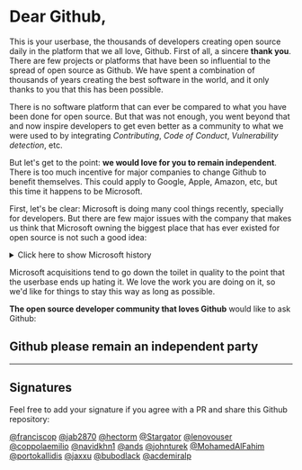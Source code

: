 # Dear Github,

This is your userbase, the thousands of developers creating open source daily in the platform that we all love, Github. First of all, a sincere **thank you**. There are few projects or platforms that have been so influential to the spread of open source as Github. We have spent a combination of thousands of years creating the best software in the world, and it only thanks to you that this has been possible.

There is no software platform that can ever be compared to what you have been done for open source. But that was not enough, you went beyond that and now inspire developers to get even better as a community to what we were used to by integrating *Contributing*, *Code of Conduct*, *Vulnerability detection*, etc.

But let's get to the point: **we would love for you to remain independent**. There is too much incentive for major companies to change Github to benefit themselves. This could apply to Google, Apple, Amazon, etc, but this time it happens to be Microsoft.

First, let's be clear: Microsoft is doing many cool things recently, specially for developers. But there are few major issues with the company that makes us think that Microsoft owning the biggest place that has ever existed for open source is not such a good idea:

<details><summary>Click here to show Microsoft history</summary>

- Memory trip: **90s**. [This has been repeated ad nauseam](https://news.ycombinator.com/item?id=17221527) so I won't be explaining it here. If anyone reading this started programming within the last 10 years, please do a bit of research. Even after all the damage that Microsoft did to Linux and Open Source, let's for a moment assume that the company is different now.

- Past: **Hotmail**. Hotmail was a pretty good email service, but we've seen it becoming worse and worse to the point of being unusable as it became more and more integrated with Microsoft platforms. Everyone liked Hotmail, now everyone hates it.

- Recent past: **Skype**. There was a slice of time where Skype was the main calling method of the internet. Since Microsoft acquired it, they have come to the point that the only time you hear it named is from people trying to escape from them or having a major issue. Everyone liked Skype, now everyone hates it.

- Recent past: **Windows 10**. Forced updates, dark patterns to trick you into updating, etc. The company showed a huge contempt for its paying users at this stage.

- Present: **VS Code**. This seems to be a universally liked product by everyone who has tried it. Kudos on that.

- Future: **we don't know**. While Satya Nadella seems to be doing things right, the past 2 years have only been a tiny slice of the history of Microsoft. Culture doesn't change in a couple of years, and the next CEO might be another Steve Ballmer. This is the main problem of benevolent dictatorships, that the successor might turn them around.

</details>


Microsoft acquisitions tend to go down the toilet in quality to the point that the userbase ends up hating it. We love the work you are doing on it, so we'd like for things to stay this way as long as possible.

**The open source developer community that loves Github** would like to ask Github:

## Github please remain an independent party


***

## Signatures

Feel free to add your signature if you agree with a PR and share this Github repository:

[@franciscop](https://github.com/franciscop)
[@jab2870](https://github.com/Jab2870)
[@hectorm](https://github.com/hectorm)
[@Stargator](https://github.com/Stargator)
[@lenovouser](https://github.com/lenovouser)
[@coppolaemilio](https://github.com/coppolaemilio)
[@navidkhn1](https://github.com/navidkhn1)
[@ands](https://github.com/ands)
[@johnturek](https://github.com/johnturek)
[@MohamedAlFahim](https://github.com/MohamedAlFahim)
[@portokallidis](https://github.com/portokallidis)
[@jaxxu](https://github.com/jaxxu)
[@bubodlack](https://github.com/bubodlack)
[@acdemiralp](https://github.com/acdemiralp)

